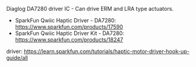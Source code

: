   Diaglog DA7280 driver IC - Can drive ERM and LRA type actuators.
  - SparkFun Qwiic Haptic Driver - DA7280: https://www.sparkfun.com/products/17590
  - SparkFun Qwiic Haptic Driver Kit - DA7280: https://www.sparkfun.com/products/18247 

  driver: https://learn.sparkfun.com/tutorials/haptic-motor-driver-hook-up-guide/all

  
